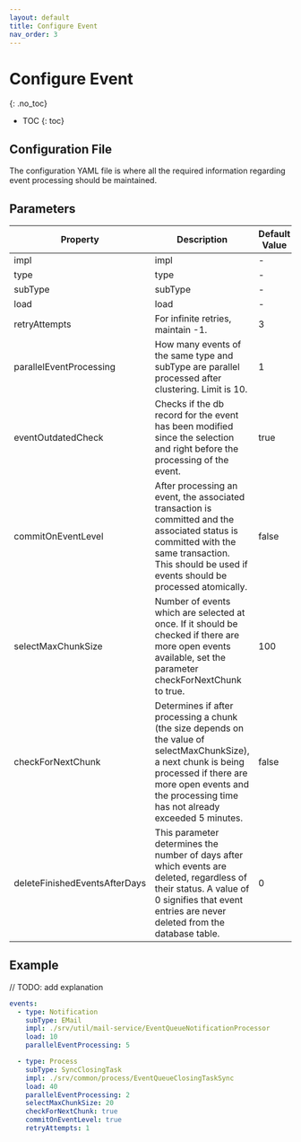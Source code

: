 ```yaml
---
layout: default
title: Configure Event
nav_order: 3
---
```


<!-- prettier-ignore-start -->
# Configure Event
{: .no_toc}
<!-- prettier-ignore-end -->

<!-- prettier-ignore -->
- TOC
{: toc}

## Configuration File

The configuration YAML file is where all the required information regarding event processing should be maintained.

## Parameters

| Property                      | Description                                                                                                                                                                                                             | Default Value |
|-------------------------------|-------------------------------------------------------------------------------------------------------------------------------------------------------------------------------------------------------------------------|---------------|
| impl                          | impl                                                                                                                                                                                                                    | -             |
| type                          | type                                                                                                                                                                                                                    | -             |
| subType                       | subType                                                                                                                                                                                                                 | -             |
| load                          | load                                                                                                                                                                                                                    | -             |
| retryAttempts                 | For infinite retries, maintain -1.                                                                                                                                                                                      | 3             |
| parallelEventProcessing       | How many events of the same type and subType are parallel processed after clustering. Limit is 10.                                                                                                                      | 1             |
| eventOutdatedCheck            | Checks if the db record for the event has been modified since the selection and right before the processing of the event.                                                                                               | true          |
| commitOnEventLevel            | After processing an event, the associated transaction is committed and the associated status is committed with the same transaction. This should be used if events should be processed atomically.                      | false         |
| selectMaxChunkSize            | Number of events which are selected at once. If it should be checked if there are more open events available, set the parameter checkForNextChunk to true.                                                              | 100           |
| checkForNextChunk             | Determines if after processing a chunk (the size depends on the value of selectMaxChunkSize), a next chunk is being processed if there are more open events and the processing time has not already exceeded 5 minutes. | false         |
| deleteFinishedEventsAfterDays | This parameter determines the number of days after which events are deleted, regardless of their status. A value of 0 signifies that event entries are never deleted from the database table.                           | 0             |

## Example

// TODO: add explanation

```yaml
events:
  - type: Notification
    subType: EMail
    impl: ./srv/util/mail-service/EventQueueNotificationProcessor
    load: 10
    parallelEventProcessing: 5

  - type: Process
    subType: SyncClosingTask
    impl: ./srv/common/process/EventQueueClosingTaskSync
    load: 40
    parallelEventProcessing: 2
    selectMaxChunkSize: 20
    checkForNextChunk: true
    commitOnEventLevel: true
    retryAttempts: 1
```
